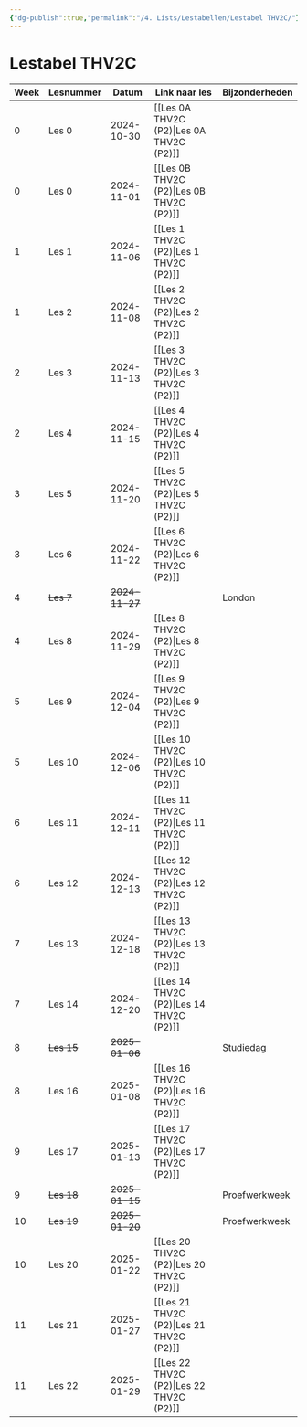 ```yaml
---
{"dg-publish":true,"permalink":"/4. Lists/Lestabellen/Lestabel THV2C/"}
---
```


# Lestabel THV2C
| Week | Lesnummer  | Datum          | Link naar les         | Bijzonderheden |
| ---- | ---------- | -------------- | --------------------- | -------------- |
| 0    | Les 0      | 2024-10-30     | [[Les 0A THV2C (P2)\|Les 0A THV2C (P2)]] |                |
| 0    | Les 0      | 2024-11-01     | [[Les 0B THV2C (P2)\|Les 0B THV2C (P2)]] |                |
| 1    | Les 1      | 2024-11-06     | [[Les 1 THV2C (P2)\|Les 1 THV2C (P2)]]  |                |
| 1    | Les 2      | 2024-11-08     | [[Les 2 THV2C (P2)\|Les 2 THV2C (P2)]]  |                |
| 2    | Les 3      | 2024-11-13     | [[Les 3 THV2C (P2)\|Les 3 THV2C (P2)]]  |                |
| 2    | Les 4      | 2024-11-15     | [[Les 4 THV2C (P2)\|Les 4 THV2C (P2)]]  |                |
| 3    | Les 5      | 2024-11-20     | [[Les 5 THV2C (P2)\|Les 5 THV2C (P2)]]  |                |
| 3    | Les 6      | 2024-11-22     | [[Les 6 THV2C (P2)\|Les 6 THV2C (P2)]]  |                |
| 4    | ~~Les 7~~  | ~~2024-11-27~~ |                       | London         |
| 4    | Les 8      | 2024-11-29     | [[Les 8 THV2C (P2)\|Les 8 THV2C (P2)]]  |                |
| 5    | Les 9      | 2024-12-04     | [[Les 9 THV2C (P2)\|Les 9 THV2C (P2)]]  |                |
| 5    | Les 10     | 2024-12-06     | [[Les 10 THV2C (P2)\|Les 10 THV2C (P2)]] |                |
| 6    | Les 11     | 2024-12-11     | [[Les 11 THV2C (P2)\|Les 11 THV2C (P2)]] |                |
| 6    | Les 12     | 2024-12-13     | [[Les 12 THV2C (P2)\|Les 12 THV2C (P2)]] |                |
| 7    | Les 13     | 2024-12-18     | [[Les 13 THV2C (P2)\|Les 13 THV2C (P2)]] |                |
| 7    | Les 14     | 2024-12-20     | [[Les 14 THV2C (P2)\|Les 14 THV2C (P2)]] |                |
| 8    | ~~Les 15~~ | ~~2025-01-06~~ |                       | Studiedag      |
| 8    | Les 16     | 2025-01-08     | [[Les 16 THV2C (P2)\|Les 16 THV2C (P2)]] |                |
| 9    | Les 17     | 2025-01-13     | [[Les 17 THV2C (P2)\|Les 17 THV2C (P2)]] |                |
| 9    | ~~Les 18~~ | ~~2025-01-15~~ |                       | Proefwerkweek  |
| 10   | ~~Les 19~~ | ~~2025-01-20~~ |                       | Proefwerkweek  |
| 10   | Les 20     | 2025-01-22     | [[Les 20 THV2C (P2)\|Les 20 THV2C (P2)]] |                |
| 11   | Les 21     | 2025-01-27     | [[Les 21 THV2C (P2)\|Les 21 THV2C (P2)]] |                |
| 11   | Les 22     | 2025-01-29     | [[Les 22 THV2C (P2)\|Les 22 THV2C (P2)]] |                |

